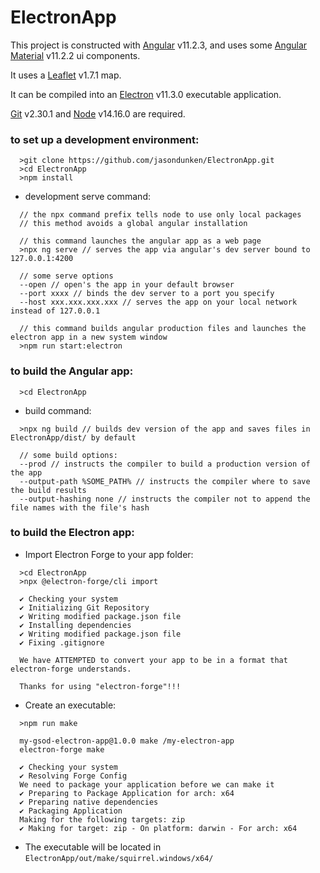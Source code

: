 # ElectronApp

This project is constructed with [Angular](https://angular.io) v11.2.3,
and uses some [Angular Material](https://material.angular.io) v11.2.2 ui components.

It uses a [Leaflet](https://leafletjs.com) v1.7.1 map.

It can be compiled into an [Electron](https://www.electronjs.org) v11.3.0 executable application.

[Git](https://git-scm.com) v2.30.1 and [Node](https://nodejs.org) v14.16.0 are required.

### to set up a development environment:
```
  >git clone https://github.com/jasondunken/ElectronApp.git
  >cd ElectronApp
  >npm install
```
- development serve command:
```
  // the npx command prefix tells node to use only local packages
  // this method avoids a global angular installation
  
  // this command launches the angular app as a web page
  >npx ng serve // serves the app via angular's dev server bound to 127.0.0.1:4200
  
  // some serve options 
  --open // open's the app in your default browser
  --port xxxx // binds the dev server to a port you specify
  --host xxx.xxx.xxx.xxx // serves the app on your local network instead of 127.0.0.1
  
  // this command builds angular production files and launches the electron app in a new system window
  >npm run start:electron
```
### to build the Angular app:
```
  >cd ElectronApp
```
- build command:
```
  >npx ng build // builds dev version of the app and saves files in ElectronApp/dist/ by default

  // some build options:
  --prod // instructs the compiler to build a production version of the app
  --output-path %SOME_PATH% // instructs the compiler where to save the build results
  --output-hashing none // instructs the compiler not to append the file names with the file's hash
```
### to build the Electron app:
- Import Electron Forge to your app folder:

```
  >cd ElectronApp
  >npx @electron-forge/cli import

  ✔ Checking your system
  ✔ Initializing Git Repository
  ✔ Writing modified package.json file
  ✔ Installing dependencies
  ✔ Writing modified package.json file
  ✔ Fixing .gitignore

  We have ATTEMPTED to convert your app to be in a format that electron-forge understands.

  Thanks for using "electron-forge"!!!
```
- Create an executable:

```
  >npm run make

  my-gsod-electron-app@1.0.0 make /my-electron-app
  electron-forge make

  ✔ Checking your system
  ✔ Resolving Forge Config
  We need to package your application before we can make it
  ✔ Preparing to Package Application for arch: x64
  ✔ Preparing native dependencies
  ✔ Packaging Application
  Making for the following targets: zip
  ✔ Making for target: zip - On platform: darwin - For arch: x64
```
- The executable will be located in `ElectronApp/out/make/squirrel.windows/x64/`
